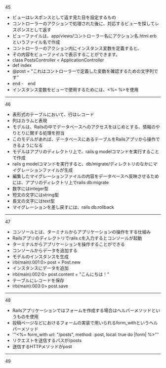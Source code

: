 45
- ビューはレスポンスとして返す見た目を設定するもの
- コントローラーのアクションで処理された後に、対応するビューを探してレスポンスとして返す
- ビューファイルは、app/views/コントローラー名にアクション名.html.erbというファイル名で作成
- コントローラーのアクション内にインスタンス変数を定義すると、
- その内容をビューファイルで表示することができます。
- class PostsController < ApplicationController
-  def index
-  @post = "これはコントローラーで定義した変数を確認するための文字列です"
-  end
-　end
- インスタンス変数をビューで使用するためには、<%= %>を使用
***
46
- 表形式のテーブルにおいて、行はレコード
- 列はカラムと表現
- モデルは、Railsの中でデータベースへのアクセスをはじめとする、情報のやりとりに関する処理を担当
- このモデルがあれば、データベースにあるテーブルをRailsアプリから操作できるようになる
- モデルはアプリのディレクトリ上で、rails g modelコマンドを実行することで作成
- rails g modelコマンドを実行すると、db/migrate/ディレクトリのなかにマイグレーションファイルが生成
- 編集したマイグレーションファイルの内容をデータベースへ反映させるためには、アプリのディレクトリ上でrails db:migrate
- 数字にはinteger型
- 短文の文字にはstring型
- 長文の文字にはtext型
- マイグレーションを差し戻すには、rails db:rollback
***
47
- コンソールとは、ターミナルからアプリケーションの操作をする仕組み
- Railsアプリのディレクトリでrails cを入力するとコンソールが起動
- ターミナルからアプリケーションを操作することができる
- コンソールからデータを追加する
-  モデルのインスタンスを生成
- irb(main):001:0> post = Post.new
-  インスタンスにデータを追加
- irb(main):002:0> post.content = "こんにちは！"
-  テーブルにレコードを保存
- irb(main):003:0> post.save
***
48
- Railsアプリケーションではフォームを作成する場合はヘルパーメソッドというものを使用
- 投稿ページなどにおけるフォームの実装で用いられるform_withというヘルパーメソッド
- '''<%= form_with url: "/posts", method: :post, local: true do |form| %>'''
- リクエストを送信するパスが/posts
- 送信するHTTPメソッドがpost
***
49

